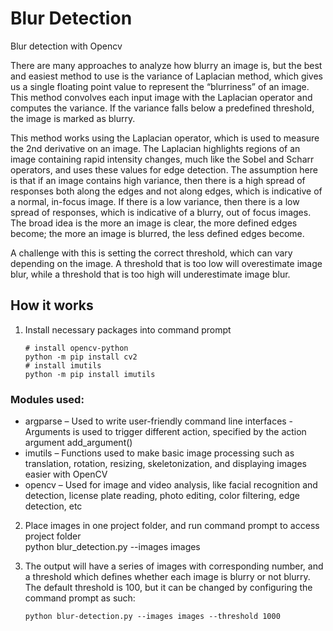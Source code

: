 # Blur Detection 

Blur detection with Opencv 

There are many approaches to analyze how blurry an image is, but the best and easiest method to use is the variance of Laplacian method, which gives us a single floating point value to represent the “blurriness” of an image. This method convolves each input image with the Laplacian operator and computes the variance. If the variance falls below a predefined threshold, the image is marked as blurry. 

This method works using the Laplacian operator, which is used to measure the 2nd derivative on an image. The Laplacian highlights regions of an image containing rapid intensity changes, much like the Sobel and Scharr operators, and uses these values for edge detection. The assumption here is that if an image contains high variance, then there is a high spread of responses both along the edges and not along edges, which is indicative of a normal, in-focus image. If there is a low variance, then there is a low spread of responses, which is indicative of a blurry, out of focus images. The broad idea is the more an image is clear, the more defined edges become; the more an image is blurred, the less defined edges become.       

A challenge with this is setting the correct threshold, which can vary depending on the image. A threshold that is too low will overestimate image blur, while a threshold that is too high will underestimate image blur. 

## How it works 
1.	Install necessary packages into command prompt 
       ```
      # install opencv-python
       python -m pip install cv2
      # install imutils
       python -m pip install imutils
	```
### Modules used: 
- argparse – Used to write user-friendly command line interfaces 
        -	Arguments is used to trigger different action, specified by the action argument add_argument()
- 	imutils – Functions used to make basic image processing such as translation, rotation, resizing, skeletonization, and displaying images easier with OpenCV 
- 	opencv – Used for image and video analysis, like facial recognition and detection, license plate reading, photo editing, color filtering, edge detection, etc  

2. 	Place images in one project folder, and run command prompt to access project folder  
			python blur_detection.py --images images

3. 	The output will have a series of images with corresponding number, and a threshold which defines whether each image is blurry or not blurry. The default threshold is 100, but it can be changed by configuring the command prompt as such:  

		python blur-detection.py --images images --threshold 1000


